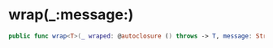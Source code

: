 # wrap(\_:message:)

``` swift
public func wrap<T>(_ wraped: @autoclosure () throws -> T, message: String) throws -> T
```
